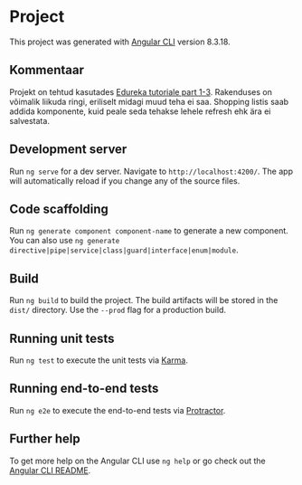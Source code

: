 # Project

This project was generated with [Angular CLI](https://github.com/angular/angular-cli) version 8.3.18.

## Kommentaar

Projekt on tehtud kasutades [Edureka tutoriale part 1-3](https://www.youtube.com/watch?v=ElbPIhPNp_s). Rakenduses on võimalik liikuda ringi, eriliselt midagi muud teha ei saa. Shopping listis saab addida komponente, kuid peale seda tehakse lehele refresh ehk ära ei salvestata.

## Development server

Run `ng serve` for a dev server. Navigate to `http://localhost:4200/`. The app will automatically reload if you change any of the source files.

## Code scaffolding

Run `ng generate component component-name` to generate a new component. You can also use `ng generate directive|pipe|service|class|guard|interface|enum|module`.

## Build

Run `ng build` to build the project. The build artifacts will be stored in the `dist/` directory. Use the `--prod` flag for a production build.

## Running unit tests

Run `ng test` to execute the unit tests via [Karma](https://karma-runner.github.io).

## Running end-to-end tests

Run `ng e2e` to execute the end-to-end tests via [Protractor](http://www.protractortest.org/).

## Further help

To get more help on the Angular CLI use `ng help` or go check out the [Angular CLI README](https://github.com/angular/angular-cli/blob/master/README.md).
